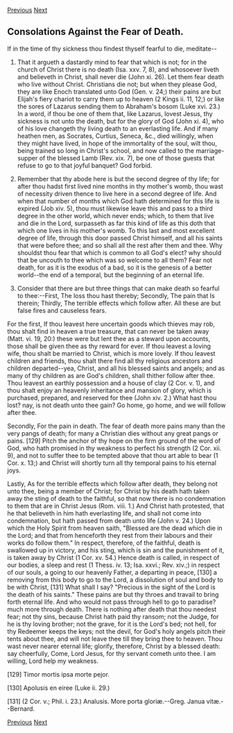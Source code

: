 <p>
  <a class="prev" href="37.html">Previous</a>
  <a class="next" href="39.html">Next</a>
</p>

## Consolations Against the Fear of Death.

If in the time of thy sickness thou findest thyself fearful to die,
meditate--

1. That it argueth a dastardly mind to fear that which is not; for in
the church of Christ there is no death (Isa. xxv. 7, 8), and whosoever
liveth and believeth in Christ, shall never die (John xi. 26). Let them
fear death who live without Christ. Christians die not; but when they
please God, they are like Enoch translated unto God (Gen. v. 24;) their
pains are but Elijah's fiery chariot to carry them up to heaven (2
Kings ii. 11, 12;) or like the sores of Lazarus sending them to
Abraham's bosom (Luke xvi. 23.) In a word, if thou be one of them that,
like Lazarus, lovest Jesus, thy sickness is not unto the death, but for
the glory of God (John xi. 4), who of his love changeth thy living
death to an everlasting life. And if many heathen men, as Socrates,
Curtius, Seneca, &c., died willingly, when they might have lived, in
hope of the immortality of the soul, wilt thou, being trained so long
in Christ's school, and now called to the marriage-supper of the
blessed Lamb (Rev. xix. 7), be one of those guests that refuse to go to
that joyful banquet? God forbid.

2. Remember that thy abode here is but the second degree of thy life;
for after thou hadst first lived nine months in thy mother's womb, thou
wast of necessity driven thence to live here in a second degree of
life. And when that number of months which God hath determined for this
life is expired (Job xiv. 5), thou must likewise leave this and pass to
a third degree in the other world, which never ends; which, to them
that live and die in the Lord, surpasseth as far this kind of life as
this doth that which one lives in his mother's womb. To this last and
most excellent degree of life, through this door passed Christ himself,
and all his saints that were before thee; and so shall all the rest
after them and thee. Why shouldst thou fear that which is common to all
God's elect? why should that be uncouth to thee which was so welcome to
all them? Fear not death, for as it is the exodus of a bad, so it is
the genesis of a better world--the end of a temporal, but the beginning
of an eternal life.

3. Consider that there are but three things that can make death so
fearful to thee:--First, The loss thou hast thereby; Secondly, The pain
that Is therein; Thirdly, The terrible effects which follow after. All
these are but false fires and causeless fears.

For the first, If thou leavest here uncertain goods which thieves may
rob, thou shalt find in heaven a true treasure, that can never be taken
away (Matt. vi. 19, 20:) these were but lent thee as a steward upon
accounts, those shall be given thee as thy reward for ever. If thou
leavest a loving wife, thou shalt be married to Christ, which is more
lovely. If thou leavest children and friends, thou shalt there find all
thy religious ancestors and children departed--yea, Christ, and all his
blessed saints and angels; and as many of thy children as are God's
children, shall thither follow after thee. Thou leavest an earthly
possession and a house of clay (2 Cor. v. 1), and thou shalt enjoy an
heavenly inheritance and mansion of glory, which is purchased,
prepared, and reserved for thee (John xiv. 2.) What hast thou lost?
nay, is not death unto thee gain? Go home, go home, and we will follow
after thee.

Secondly, For the pain in death. The fear of death more pains many than
the very pangs of death; for many a Christian dies without any great
pangs or pains. [129] Pitch the anchor of thy hope on the firm ground
of the word of God, who hath promised in thy weakness to perfect his
strength (2 Cor. xii. 9), and not to suffer thee to be tempted above
that thou art able to bear (1 Cor. x. 13;) and Christ will shortly turn
all thy temporal pains to his eternal joys.

Lastly, As for the terrible effects which follow after death, they
belong not unto thee, being a member of Christ; for Christ by his death
hath taken away the sting of death to the faithful, so that now there
is no condemnation to them that are in Christ Jesus (Rom. viii. 1.) And
Christ hath protested, that he that believeth in him hath everlasting
life, and shall not come into condemnation, but hath passed from death
unto life (John v. 24.) Upon which the Holy Spirit from heaven saith,
"Blessed are the dead which die in the Lord; and that from henceforth
they rest from their labours and their works do follow them." In
respect, therefore, of the faithful, death is swallowed up in victory,
and his sting, which is sin and the punishment of it, is taken away by
Christ (1 Cor. xv. 54.) Hence death is called, in respect of our
bodies, a sleep and rest (1 Thess. iv. 13; Isa. xxvi.; Rev. xiv.;) in
respect of our souls, a going to our heavenly Father, a departing in
peace, [130] a removing from this body to go to the Lord, a dissolution
of soul and body to be with Christ, [131] What shall I say? "Precious
in the sight of the Lord is the death of his saints." These pains are
but thy throes and travail to bring forth eternal life. And who would
not pass through hell to go to paradise? much more through death. There
is nothing after death that thou needest fear; not thy sins, because
Christ hath paid thy ransom; not the Judge, for he is thy loving
brother; not the grave, for it is the Lord's bed; not hell, for thy
Redeemer keeps the keys; not the devil, for God's holy angels pitch
their tents about thee, and will not leave thee till they bring thee to
heaven. Thou wast never nearer eternal life; glorify, therefore, Christ
by a blessed death: say cheerfully, Come, Lord Jesus, for thy servant
cometh unto thee. I am willing, Lord help my weakness.

[129] Timor mortis ipsa morte pejor.

[130] Apolusis en eiree (Luke ii. 29.)

[131] (2 Cor. v.; Phil. i. 23.) Analusis. More porta gloriæ.--Greg.
Janua vitæ.--Bernard.

<p>
  <a class="prev" href="37.html">Previous</a>
  <a class="next" href="39.html">Next</a>
</p>
